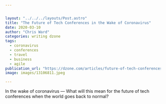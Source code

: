 ```yaml
---


layout: "../../../layouts/Post.astro"
title: "The Future of Tech Conferences in the Wake of Coronavirus"
date: 2020-03-10
author: "Chris Ward"
categories: writing dzone
tags: 
  - coronavirus
  - conferences
  - travel
  - business
  - agile
publication_url: "https://dzone.com/articles/future-of-tech-conferences-coronavirus"
image: images/13106811.jpeg

---
```

In the wake of coronavirus — What will this mean for the future of tech conferences when the world goes back to normal?

